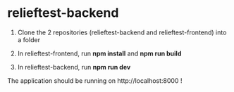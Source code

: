 # relieftest-backend

1. Clone the 2 repositories (relieftest-backend and relieftest-frontend) into a folder

2. In relieftest-frontend, run <b>npm install</b> and <b>npm run build</b>

3. In relieftest-backend, run <b>npm run dev</b>

The application should be running on http://localhost:8000 !
